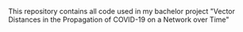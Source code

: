 This repository contains all code used in my bachelor project "Vector Distances in the Propagation of COVID-19 on a Network over Time"
